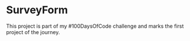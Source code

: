 # SurveyForm
This project is part of my #100DaysOfCode challenge and marks the first project of the journey.
